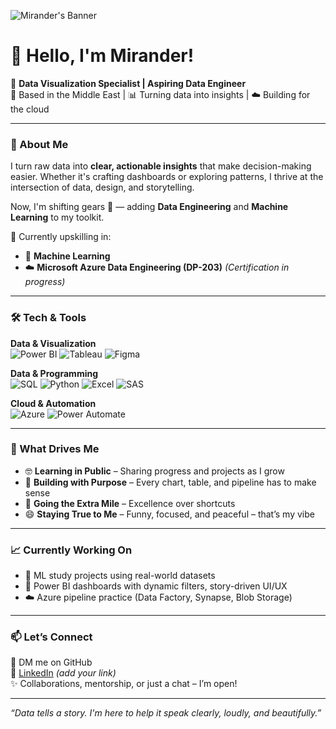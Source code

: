 ![Mirander's Banner](https://img.shields.io/badge/Data%20Visualization%20Specialist-%23072447?style=for-the-badge&logo=datadog&logoColor=white)

# 👋 Hello, I'm Mirander!

🎯 **Data Visualization Specialist | Aspiring Data Engineer**  
📍 Based in the Middle East | 📊 Turning data into insights | ☁️ Building for the cloud

---

### 🚀 About Me

I turn raw data into **clear, actionable insights** that make decision-making easier. Whether it's crafting dashboards or exploring patterns, I thrive at the intersection of data, design, and storytelling.

Now, I'm shifting gears 🚧 — adding **Data Engineering** and **Machine Learning** to my toolkit.

💬 Currently upskilling in:
- 🤖 **Machine Learning**
- ☁️ **Microsoft Azure Data Engineering (DP-203)** *(Certification in progress)*

---

### 🛠️ Tech & Tools

**Data & Visualization**  
![Power BI](https://img.shields.io/badge/Power%20BI-F2C811?style=flat&logo=Power%20BI&logoColor=black)
![Tableau](https://img.shields.io/badge/Tableau-E97627?style=flat&logo=Tableau&logoColor=white)
![Figma](https://img.shields.io/badge/Figma-000000?style=flat&logo=figma)

**Data & Programming**  
![SQL](https://img.shields.io/badge/SQL-4479A1?style=flat&logo=postgresql&logoColor=white)
![Python](https://img.shields.io/badge/Python-3776AB?style=flat&logo=python&logoColor=white)
![Excel](https://img.shields.io/badge/Excel-217346?style=flat&logo=microsoft-excel&logoColor=white)
![SAS](https://img.shields.io/badge/SAS-blue?style=flat)

**Cloud & Automation**  
![Azure](https://img.shields.io/badge/Microsoft%20Azure-0078D4?style=flat&logo=microsoftazure&logoColor=white)
![Power Automate](https://img.shields.io/badge/Power%20Automate-0066FF?style=flat&logo=microsoftpowerautomate&logoColor=white)

---

### 🧠 What Drives Me

- 🤓 **Learning in Public** – Sharing progress and projects as I grow
- 🧱 **Building with Purpose** – Every chart, table, and pipeline has to make sense
- 💪 **Going the Extra Mile** – Excellence over shortcuts
- 😄 **Staying True to Me** – Funny, focused, and peaceful – that’s my vibe

---

### 📈 Currently Working On

- 🧠 ML study projects using real-world datasets
- 🔧 Power BI dashboards with dynamic filters, story-driven UI/UX
- ☁️ Azure pipeline practice (Data Factory, Synapse, Blob Storage)

---

### 📫 Let’s Connect

📩 DM me on GitHub  
🔗 [LinkedIn](#) *(add your link)*  
✨ Collaborations, mentorship, or just a chat – I’m open!

---

_“Data tells a story. I'm here to help it speak clearly, loudly, and beautifully.”_

